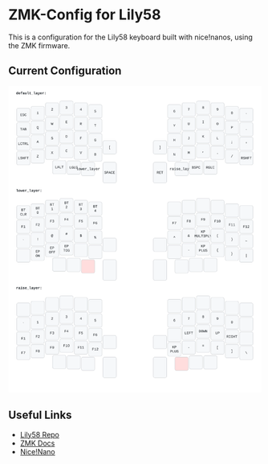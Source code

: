 # ZMK-Config for Lily58

This is a configuration for the Lily58 keyboard built with nice!nanos, using the ZMK firmware.

## Current Configuration

![Keymap](assets/lily58.svg)

## Useful Links

- [Lily58 Repo](https://github.com/kata0510/Lily58)
- [ZMK Docs](https://zmk.dev/docs)
- [Nice!Nano](https://nicekeyboards.com/docs/nice-nano/)
